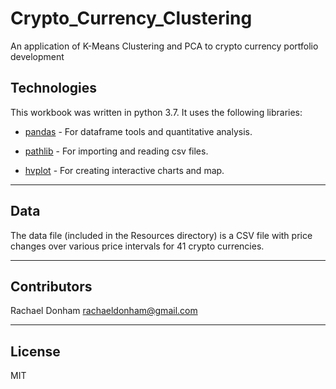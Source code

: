 # Crypto_Currency_Clustering
An application of K-Means Clustering and PCA to crypto currency portfolio development

## Technologies

This workbook was written in python 3.7. It uses the following libraries:

* [pandas](https://github.com/pandas-dev/pandas) - For dataframe tools and quantitative analysis.

* [pathlib](https://github.com/budlight/pathlib) - For importing and reading csv files.

* [hvplot](https://github.com/holoviz/hvplot) - For creating interactive charts and map.

---

## Data

The data file (included in the Resources directory) is a CSV file with price changes over various price intervals for 41 crypto currencies. 

---

## Contributors

Rachael Donham
rachaeldonham@gmail.com


---

## License

MIT
